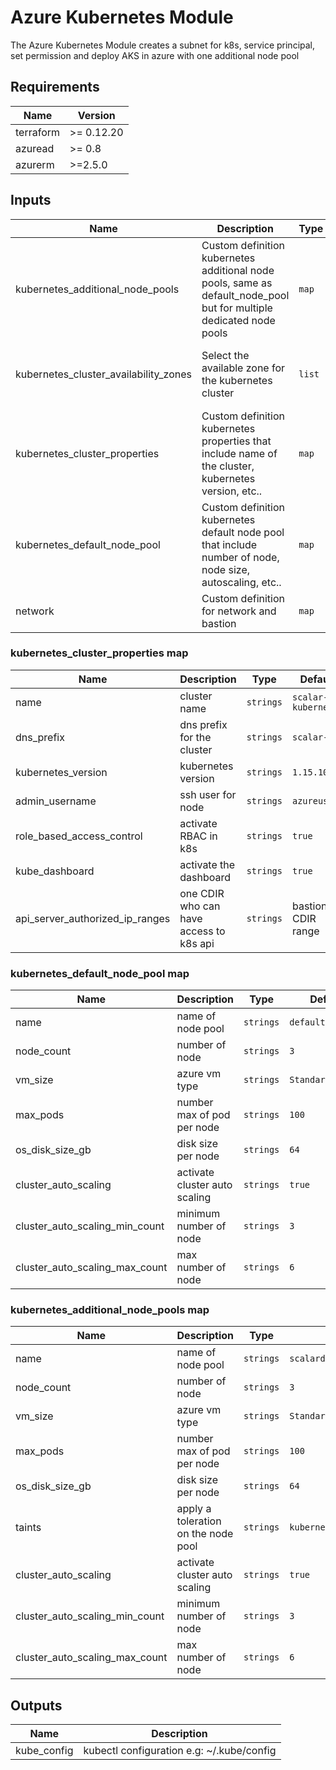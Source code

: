 # Azure Kubernetes Module

The Azure Kubernetes Module creates a subnet for k8s, service principal, set permission and deploy AKS in azure with one additional node pool

## Requirements

| Name | Version |
|------|---------|
| terraform | >= 0.12.20 |
| azuread | >= 0.8 |
| azurerm | >=2.5.0 |

## Inputs

| Name | Description | Type | Default | Required |
|------|-------------|------|---------|:--------:|
| kubernetes_additional_node_pools | Custom definition kubernetes additional node pools, same as default_node_pool but for multiple dedicated node pools | `map` | `{}` | no |
| kubernetes_cluster_availability_zones | Select the available zone for the kubernetes cluster | `list` | <pre>[<br>"1",<br>"2",<br>"3"<br>]</pre> | no |
| kubernetes_cluster_properties | Custom definition kubernetes properties that include name of the cluster, kubernetes version, etc.. | `map` | `{}` | no |
| kubernetes_default_node_pool | Custom definition kubernetes default node pool that include number of node, node size, autoscaling, etc.. | `map` | `{}` | no |
| network | Custom definition for network and bastion | `map` | `{}` | no |

### kubernetes_cluster_properties map

| Name | Description | Type | Default | Required |
|------|-------------|------|---------|:--------:|
| name | cluster name | `strings` | `scalar-kubernetes` | no |
| dns_prefix | dns prefix for the cluster | `strings` | `scalar-k8s` | no |
| kubernetes_version | kubernetes version | `strings` | `1.15.10` | no|
| admin_username | ssh user for node | `strings` | `azureuser` | no |
| role_based_access_control | activate RBAC in k8s | `strings` | `true` | no |
| kube_dashboard | activate the dashboard | `strings` | `true` | no |
| api_server_authorized_ip_ranges | one CDIR who can have access to k8s api | `strings` | bastion CDIR range | no |

### kubernetes_default_node_pool map

| Name | Description | Type | Default | Required |
|------|-------------|------|---------|:--------:|
| name | name of node pool | `strings` | `default` | no |
| node_count | number of node | `strings` | `3` | no |
| vm_size | azure vm type | `strings` | `Standard_DS2_v2` | no |
| max_pods | number max of pod per node | `strings` | `100` | no |
| os_disk_size_gb | disk size per node | `strings` | `64` | no |
| cluster_auto_scaling | activate cluster auto scaling | `strings` | `true` | no |
| cluster_auto_scaling_min_count | minimum number of node| `strings` | `3` | no |
| cluster_auto_scaling_max_count | max number of node | `strings` | `6` | no |

### kubernetes_additional_node_pools map


| Name | Description | Type | Default | Required |
|------|-------------|------|---------|:--------:|
| name | name of node pool | `strings` | `scalardl` | no |
| node_count | number of node | `strings` | `3` | no |
| vm_size | azure vm type | `strings`| `Standard_DS2_v2` | no |
| max_pods | number max of pod per node | `strings` | `100` | no |
| os_disk_size_gb | disk size per node | `strings` | `64` | no |
| taints | apply a toleration on the node pool | `strings` | `kubernetes.io/app=scalardl:NoSchedule` | no |
| cluster_auto_scaling | activate cluster auto scaling | `strings` | `true` | no |
| cluster_auto_scaling_min_count | minimum number of node| `strings` | `3` | no |
| cluster_auto_scaling_max_count | max number of node | `strings` | `6` | no |

## Outputs

| Name | Description |
|------|-------------|
| kube_config | kubectl configuration e.g: ~/.kube/config |
